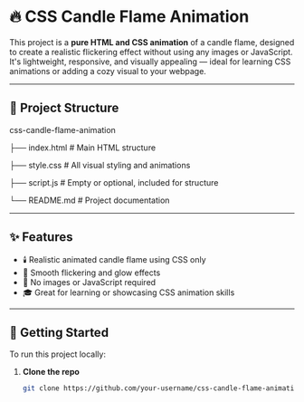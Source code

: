 # 🔥 CSS Candle Flame Animation

This project is a **pure HTML and CSS animation** of a candle flame, designed to create a realistic flickering effect without using any images or JavaScript. It's lightweight, responsive, and visually appealing — ideal for learning CSS animations or adding a cozy visual to your webpage.

---

## 📂 Project Structure

css-candle-flame-animation

├── index.html # Main HTML structure

├── style.css # All visual styling and animations

├── script.js # Empty or optional, included for structure

└── README.md # Project documentation

---

## ✨ Features

- 🕯️ Realistic animated candle flame using CSS only
- 🌈 Smooth flickering and glow effects
- 🚫 No images or JavaScript required
- 🎓 Great for learning or showcasing CSS animation skills

---

## 🚀 Getting Started

To run this project locally:

1. **Clone the repo**
   ```bash
   git clone https://github.com/your-username/css-candle-flame-animation.git
